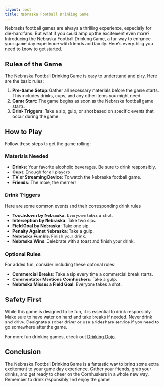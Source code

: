 ```yaml
---
layout: post
title: Nebraska Football Drinking Game
---
```



Nebraska football games are always a thrilling experience, especially for die-hard fans. But what if you could amp up the excitement even more? Introducing the Nebraska Football Drinking Game, a fun way to enhance your game day experience with friends and family. Here's everything you need to know to get started.

## Rules of the Game

The Nebraska Football Drinking Game is easy to understand and play. Here are the basic rules:

1. **Pre-Game Setup**: Gather all necessary materials before the game starts. This includes drinks, cups, and any other items you might need.
2. **Game Start**: The game begins as soon as the Nebraska football game starts.
3. **Drink Triggers**: Take a sip, gulp, or shot based on specific events that occur during the game.

## How to Play

Follow these steps to get the game rolling:

### Materials Needed

- **Drinks**: Your favorite alcoholic beverages. Be sure to drink responsibly.
- **Cups**: Enough for all players.
- **TV or Streaming Device**: To watch the Nebraska football game.
- **Friends**: The more, the merrier!

### Drink Triggers

Here are some common events and their corresponding drink rules:

- **Touchdown by Nebraska**: Everyone takes a shot.
- **Interception by Nebraska**: Take two sips.
- **Field Goal by Nebraska**: Take one sip.
- **Penalty Against Nebraska**: Take a gulp.
- **Nebraska Fumble**: Finish your drink.
- **Nebraska Wins**: Celebrate with a toast and finish your drink.

### Optional Rules

For added fun, consider including these optional rules:

- **Commercial Breaks**: Take a sip every time a commercial break starts.
- **Commentator Mentions Cornhuskers**: Take a gulp.
- **Nebraska Misses a Field Goal**: Everyone takes a shot.

## Safety First

While this game is designed to be fun, it is essential to drink responsibly. Make sure to have water on hand and take breaks if needed. Never drink and drive. Designate a sober driver or use a rideshare service if you need to go somewhere after the game.

For more fun drinking games, check out [Drinking Dojo](https://drinkingdojo.com/).

## Conclusion

The Nebraska Football Drinking Game is a fantastic way to bring some extra excitement to your game day experience. Gather your friends, grab your drinks, and get ready to cheer on the Cornhuskers in a whole new way. Remember to drink responsibly and enjoy the game!